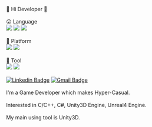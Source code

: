 👋 Hi Developer 👋
<br><br>
😮 Language
<br>
<img src="https://img.shields.io/badge/-A8B9CC?style=flat-square&logo=C&logoColor=white"/>
</t>
<img src="https://img.shields.io/badge/C++-00599C?style=flat-square&logoColor=white"/>
</t>
<img src="https://img.shields.io/badge/-239120?style=flat-square&logo=CSharp&logoColor=white"/>
<br><br>
🧐 Platform
<br>
<img src="https://img.shields.io/badge/Android-3DDC84?style=flat-square&logo=Android&logoColor=white"/>
<t>
<img src="https://img.shields.io/badge/ios-000000?style=flat-square&logo=ios&logoColor=white"/>
<br><br>
🥸 Tool
<br>
<img src="https://img.shields.io/badge/Unity-000000?style=flat-square&logo=Unity&logoColor=white"/>
<t>
<img src="https://img.shields.io/badge/Unreal-0E1128?style=flat-square&logo=Unreal&logoColor=white"/>
<br><br>
[![Linkedin Badge](https://img.shields.io/badge/-LinkedIn-blue?style=flat-square&logo=Linkedin&logoColor=white&link=https://www.linkedin.com/in/youngmin-choi-bs-2405b6208/)](https://www.linkedin.com/in/youngmin-choi-bs-2405b6208/)
</t>
[![Gmail Badge](https://img.shields.io/badge/Gmail-d14836?style=flat-square&logo=Gmail&logoColor=white&link=mailto:psymchoi@gmail.com)](mailto:psymchoi@gmail.com)
<br><br>
I'm a Game Developer which makes Hyper-Casual.
<br><br>
Interested in C/C++, C#, Unity3D Engine, Unreal4 Engine.
<br><br>
My main using tool is Unity3D.

<!--
**Jpot777/Jpot777** is a ✨ _special_ ✨ repository because its `README.md` (this file) appears on your GitHub profile.

Here are some ideas to get you started:

- 🔭 I’m currently working on ...
- 🌱 I’m currently learning ...
- 👯 I’m looking to collaborate on ...
- 🤔 I’m looking for help with ...
- 💬 Ask me about ...
- 📫 How to reach me: ...
- 😄 Pronouns: ...
- ⚡ Fun fact: ...
-->
